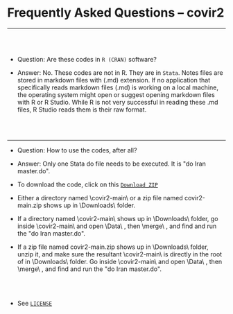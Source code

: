 
# Frequently Asked Questions – covir2

********************************************************************************************************************************************

<br/><br/>

 


* Question: Are these codes in `R (CRAN)` software?

* Answer: No. These codes are not in R. They are in `Stata`. Notes files are stored in markdown files with (.md) extension. If no application that specifically reads markdown files (.md) is working on a local machine, the operating system might open or suggest opening markdown files with R or R Studio. While R is not very successful in reading these .md files, R Studio reads them is their raw format. 

<br/><br/>

********************************************************************************************************************************************

* Question: How to use the codes, after all? 

* Answer: Only one Stata do file needs to be executed. It is "do Iran master.do".

* To download the code, click on this [`Download ZIP`](https://github.com/pourmalek/covir2/archive/refs/heads/main.zip) 

* Either a directory named \covir2-main\ or a zip file named covir2-main.zip shows up in \Downloads\ folder.

* If a directory named \covir2-main\ shows up in \Downloads\ folder, go inside \covir2-main\ and open \Data\ , then \merge\ , and find and run the "do Iran master.do". 

* If a zip file named covir2-main.zip shows up in \Downloads\ folder, unzip it, and make sure the resultant \covir2-main\ is directly in the root of in \Downloads\ folder. Go inside \covir2-main\ and open \Data\ , then \merge\ , and find and run the "do Iran master.do". 






<br/><br/>


* See [`LICENSE`](https://github.com/pourmalek/covir2/blob/main/LICENSE)

<br/><br/>




